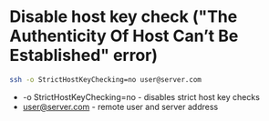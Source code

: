# Disable host key check ("The Authenticity Of Host Can’t Be Established" error)

```bash
ssh -o StrictHostKeyChecking=no user@server.com
```

- -o StrictHostKeyChecking=no - disables strict host key checks
- user@server.com - remote user and server address
